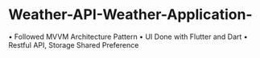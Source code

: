 # Weather-API-Weather-Application-
• Followed MVVM Architecture Pattern • UI Done with Flutter and Dart • Restful API, Storage Shared Preference
